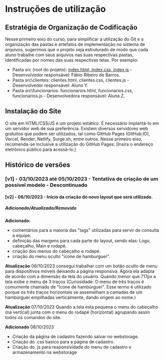 # Instruções de utilização

## Estratégia de Organização de Codificação 

Nesse primeiro eixo do curso, para simplificar a utilização do Git e a organização das pastas e artefatos de implementação no sistema de arquivos, sugerimos que o projeto seja estruturado de modo que cada aluno trabalhe com seus arquivos nas suas respectivas pastas, identificadas por nomes das suas respectivas telas. Por exemplo:
- Pasta src (root do projeto): [index.html, index.css, index.js](https://github.com/ICEI-PUC-Minas-PMV-ADS/pmv-ads-2023-2-e1-proj-web-t6-catalogocinematograficodigital/tree/dev/Fabio/codigo-fonte/scr) - Desenvolvedor responsável: Fábio Ribeiro de Barros.
- Pasta src\clientes: clientes.html, clientes.css, clientes.js - Desenvolvedor responsável: Aluno Y.
- Pasta src\funcionarios: funcionarios.html, funcionarios.css, funcionarios.js  - Desenvolvedora responsável: Aluna Z.

## Instalação do Site

O site em HTML/CSS/JS é um projeto estático. É necessário implantá-lo em um servidor web de sua preferência. Existem diversos servidores web gratuitos que podem ser utilizados, tal como GitHub Pages (GitHub.IO), Vercel, Render, Netlify, Surge.sh, entre outros. Nesse primeiro eixo, recomenda-se inclusive a utilização do GitHub Pages. [Insira o endereço eletrônico público para acessá-lo.] 

## Histórico de versões
### [v1] - 03/10/2023 até 05/10/2023 - Tentativa de criação de um possivel modelo - Descontinuado
#### [v2] - 06/10/2023 - Inicio da criação do novo layout que será utilizado.
##### Adicionado/Atualizado/Removido
**Adicionado:** 
- comentários para a maioria das "tags" utilizadas para servir de consulta a equipe.
- definição das margens para cada parte do layout, sendo elas:
Logo, cabeçalho, Main e rodapé.
- criação dos menus do cabeçalho e rodapé.
- criação do menu oculto "icone de hamburguer".

**Atualização** 06/10/2023
consegui trabalhar com um botão oculto de menu para dispositivos móveis deixando a página responsiva. Agora ela adapta de acordo com a dimensão da tela do usuário. Quando menor que 717px a tela exibe o menu de 3 traços (Curiosidade: O menu de três traços é comumente chamado de "ícone de hambúrguer". Esse termo é utilizado porque os três traços horizontais se assemelham a camadas de um hambúrguer empilhadas verticalmente, dando origem ao nome.)

**Atualização** 07/10/2023
Quando a tela esta pequena o menu do cabeçalho (na vertical) junta com o menu do rodapé (horizontal) agrupando assim todos os comandos do site.

**Adicionado** 08/10/2023
- Criação da página de cadastro fazendo salvar no webstorage.
- Criação do .css basico para a página de cadastro.
- Criação do .js para responsividade do menu de cadastro e armazenamento na webstorage


